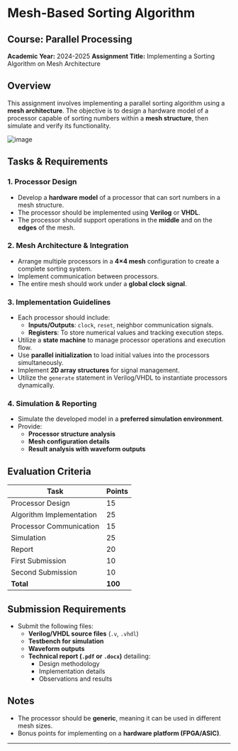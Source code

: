 # Mesh-Based Sorting Algorithm

## Course: **Parallel Processing**  
**Academic Year:** 2024-2025 
**Assignment Title:** Implementing a Sorting Algorithm on Mesh Architecture  

## Overview
This assignment involves implementing a parallel sorting algorithm using a **mesh architecture**. The objective is to design a hardware model of a processor capable of sorting numbers within a **mesh structure**, then simulate and verify its functionality.

![image](https://github.com/user-attachments/assets/d4166907-76e7-473e-82c0-ffbd20942dba)


## Tasks & Requirements

### **1. Processor Design**
- Develop a **hardware model** of a processor that can sort numbers in a mesh structure.
- The processor should be implemented using **Verilog** or **VHDL**.
- The processor should support operations in the **middle** and on the **edges** of the mesh.

### **2. Mesh Architecture & Integration**
- Arrange multiple processors in a **4×4 mesh** configuration to create a complete sorting system.
- Implement communication between processors.
- The entire mesh should work under a **global clock signal**.

### **3. Implementation Guidelines**
- Each processor should include:
  - **Inputs/Outputs**: `clock`, `reset`, neighbor communication signals.
  - **Registers**: To store numerical values and tracking execution steps.
- Utilize a **state machine** to manage processor operations and execution flow.
- Use **parallel initialization** to load initial values into the processors simultaneously.
- Implement **2D array structures** for signal management.
- Utilize the `generate` statement in Verilog/VHDL to instantiate processors dynamically.

### **4. Simulation & Reporting**
- Simulate the developed model in a **preferred simulation environment**.
- Provide:
  - **Processor structure analysis**
  - **Mesh configuration details**
  - **Result analysis with waveform outputs**

## Evaluation Criteria

| Task                              | Points |
|-----------------------------------|--------|
| Processor Design                  | 15     |
| Algorithm Implementation           | 25     |
| Processor Communication            | 15     |
| Simulation                         | 25     |
| Report                             | 20     |
| First Submission                   | 10     |
| Second Submission                  | 10     |
| **Total**                           | **100** |

## Submission Requirements
- Submit the following files:
  - **Verilog/VHDL source files** (`.v`, `.vhdl`)
  - **Testbench for simulation**
  - **Waveform outputs**
  - **Technical report (`.pdf` or `.docx`)** detailing:
    - Design methodology
    - Implementation details
    - Observations and results

## Notes
- The processor should be **generic**, meaning it can be used in different mesh sizes.
- Bonus points for implementing on a **hardware platform (FPGA/ASIC)**.

---
